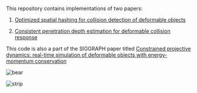 This repository contains implementations of two papers:

 1. [Optimized spatial hashing for collision detection of deformable objects](https://matthias-research.github.io/pages/publications/tetraederCollision.pdf)


 2. [Consistent penetration depth estimation for deformable collision response](https://cg.informatik.uni-freiburg.de/publications/2004_VMV_penetrationDepth.pdf)

 This code is also a part of the SIGGRAPH paper titled [Constrained projective dynamics: real-time simulation of deformable objects with energy-momentum conservation](https://dl.acm.org/doi/abs/10.1145/3450626.3459878?casa_token=gdWYjIfObI0AAAAA:N5L_CBJZei-5VG6OGEeh96Q_9ffWpICrTaOyqKjy5xJ1oa_JUAehzXsUcr8OKf_HeTUbu-cGV4oJ8LM)


 ![bear](https://github.com/LEE-JAE-HYUN179/Spatial-hasing/assets/46246202/181e23c2-02c2-4e64-ae03-5038c006fd46)

 ![strip](https://github.com/LEE-JAE-HYUN179/Spatial-hasing/assets/46246202/1eaa266c-4185-450f-9f64-f689ac832340)
